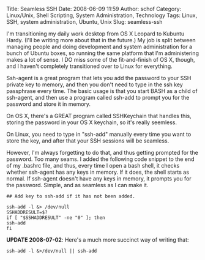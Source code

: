 Title: Seamless SSH
Date: 2008-06-09 11:59
Author: schof
Category: Linux/Unix, Shell Scripting, System Administration, Technology
Tags: Linux, SSH, system administration, Ubuntu, Unix
Slug: seamless-ssh

I'm transitioning my daily work desktop from OS X Leopard to Kubuntu
Hardy. (I'll be writing more about that in the future.) My job is split
between managing people and doing development and system administration
for a bunch of Ubuntu boxes, so running the same platform that I'm
administering makes a lot of sense. I DO miss some of the fit-and-finish
of OS X, though, and I haven't completely transitioned over to Linux for
everything.

Ssh-agent is a great program that lets you add the password to your SSH
private key to memory, and then you don't need to type in the ssh key
passphrase every time. The basic usage is that you start BASH as a child
of ssh-agent, and then use a program called ssh-add to prompt you for
the password and store it in memory.

On OS X, there's a GREAT program called SSHKeychain that handles this,
storing the password in your OS X keychain, so it's really seemless.

On Linux, you need to type in "ssh-add" manually every time you want to
store the key, and after that your SSH sessions will be seamless.

However, I'm always forgetting to do that, and thus getting prompted for
the password. Too many seams. I added the following code snippet to the
end of my .bashrc file, and thus, every time I open a bash shell, it
checks whether ssh-agent has any keys in memory. If it does, the shell
starts as normal. If ssh-agent doesn't have any keys in memory, it
prompts you for the password. Simple, and as seamless as I can make it.

``` {lang="bash"}
## Add key to ssh-add if it has not been added.

ssh-add -l &> /dev/null
SSHADDRESULT=$?
if [ "$SSHADDRESULT" -ne "0" ]; then
ssh-add
fi
```

**UPDATE 2008-07-02**: Here's a much more succinct way of writing that:

``` {lang="bash"}
ssh-add -l &>/dev/null || ssh-add
```
